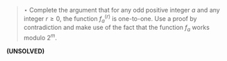 > $\star$ Complete the argument that for any odd positive integer $a$ and any
> integer $r \ge 0$, the function $f_a^{(r)}$ is one-to-one. Use a proof by
> contradiction and make use of the fact that the function $f_a$ works modulo
> $2^m$.

**(UNSOLVED)**
